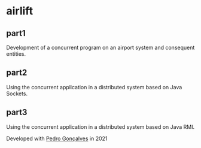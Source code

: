 # airlift

## part1
Development of a concurrent program on an airport system and consequent entities.
## part2
Using the concurrent application in a distributed system based on Java Sockets.
## part3
Using the concurrent application in a distributed system based on Java RMI.

Developed with [Pedro Gonçalves](https://github.com/PedroG-8) in 2021
